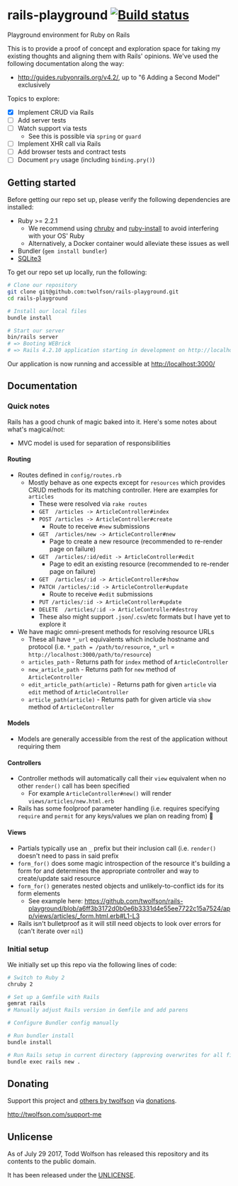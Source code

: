 # rails-playground [![Build status](https://travis-ci.org/twolfson/rails-playground.svg?branch=master)](https://travis-ci.org/twolfson/rails-playground)
Playground environment for Ruby on Rails

This is to provide a proof of concept and exploration space for taking my existing thoughts and aligning them with Rails' opinions. We've used the following documentation along the way:

- <http://guides.rubyonrails.org/v4.2/>, up to "6 Adding a Second Model" exclusively

Topics to explore:

- [x] Implement CRUD via Rails
- [ ] Add server tests
- [ ] Watch support via tests
    - See this is possible via `spring` or `guard`
- [ ] Implement XHR call via Rails
- [ ] Add browser tests and contract tests
- [ ] Document `pry` usage (including `binding.pry()`)

## Getting started
Before getting our repo set up, please verify the following dependencies are installed:

- Ruby >= 2.2.1
    - We recommend using [chruby][] and [ruby-install][] to avoid interfering with your OS' Ruby
    - Alternatively, a Docker container would alleviate these issues as well
- Bundler (`gem install bundler`)
- [SQLite3][]

[chruby]: https://github.com/postmodern/chruby
[ruby-install]: https://github.com/postmodern/ruby-install
[SQLite3]: https://www.sqlite.org/

To get our repo set up locally, run the following:

```bash
# Clone our repository
git clone git@github.com:twolfson/rails-playground.git
cd rails-playground

# Install our local files
bundle install

# Start our server
bin/rails server
# => Booting WEBrick
# => Rails 4.2.10 application starting in development on http://localhost:3000
```

Our application is now running and accessible at <http://localhost:3000/>

## Documentation
### Quick notes
Rails has a good chunk of magic baked into it. Here's some notes about what's magical/not:

- MVC model is used for separation of responsibilities

#### Routing
- Routes defined in `config/routes.rb`
    - Mostly behave as one expects except for `resources` which provides CRUD methods for its matching controller. Here are examples for `articles`
        - These were resolved via `rake routes`
        - `GET  /articles -> ArticleController#index`
        - `POST /articles -> ArticleController#create`
            - Route to receive `#new` submissions
        - `GET  /articles/new -> ArticleController#new`
            - Page to create a new resource (recommended to re-render page on failure)
        - `GET  /articles/:id/edit -> ArticleController#edit`
            - Page to edit an existing resource (recommended to re-render page on failure)
        - `GET  /articles/:id -> ArticleController#show`
        - `PATCH /articles/:id -> ArticleController#update`
            - Route to receive `#edit` submissions
        - `PUT /articles/:id -> ArticleController#update`
        - `DELETE  /articles/:id -> ArticleController#destroy`
        - These also might support `.json`/`.csv`/etc formats but I have yet to explore it
- We have magic omni-present methods for resolving resource URLs
    - These all have `*_url` equivalents which include hostname and protocol (i.e. `*_path = /path/to/resource`, `*_url` = `http://localhost:3000/path/to/resource`)
    - `articles_path` - Returns path for `index` method of `ArticleController`
    - `new_article_path` - Returns path for `new` method of `ArticleController`
    - `edit_article_path(article)` - Returns path for given `article` via `edit` method of `ArticleController`
    - `article_path(article)` - Returns path for given article via `show` method of `ArticleController`

#### Models
- Models are generally accessible from the rest of the application without requiring them

#### Controllers
- Controller methods will automatically call their `view` equivalent when no other `render()` call has been specified
    - For example `ArticleController#new()` will render `views/articles/new.html.erb`
- Rails has some foolproof parameter handling (i.e. requires specifying `require` and `permit` for any keys/values we plan on reading from) :100:

#### Views
- Partials typically use an `_` prefix but their inclusion call (i.e. `render()` doesn't need to pass in said prefix
- `form_for()` does some magic introspection of the resource it's building a form for and determines the appropriate controller and way to create/update said resource
- `form_for()`  generates nested objects and unlikely-to-conflict ids for its form elements
    - See example here: https://github.com/twolfson/rails-playground/blob/a6ff3b3172d0b0e6b3331d4e55ee7722c15a7524/app/views/articles/_form.html.erb#L1-L3
- Rails isn't bulletproof as it will still need objects to look over errors for (can't iterate over `nil`)

### Initial setup
We initially set up this repo via the following lines of code:

```bash
# Switch to Ruby 2
chruby 2

# Set up a Gemfile with Rails
gemrat rails
# Manually adjust Rails version in Gemfile and add parens

# Configure Bundler config manually

# Run bundler install
bundle install

# Run Rails setup in current directory (approving overwrites for all files)
bundle exec rails new .
```

## Donating
Support this project and [others by twolfson][twolfson-projects] via [donations][twolfson-support-me].

<http://twolfson.com/support-me>

[twolfson-projects]: http://twolfson.com/projects
[twolfson-support-me]: http://twolfson.com/support-me

## Unlicense
As of July 29 2017, Todd Wolfson has released this repository and its contents to the public domain.

It has been released under the [UNLICENSE][].

[UNLICENSE]: UNLICENSE
